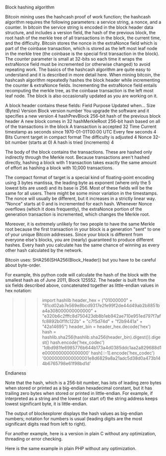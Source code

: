 Block hashing algorithm

Bitcoin mining uses the hashcash proof of work function; the hashcash algorithm requires the following parameters: a service string, a nonce, and a counter. In bitcoin the service string is encoded in the block header data structure, and includes a version field, the hash of the previous block, the root hash of the merkle tree of all transactions in the block, the current time, and the difficulty. Bitcoin stores the nonce in the extraNonce field which is part of the coinbase transaction, which is stored as the left most leaf node in the merkle tree (the coinbase is the special first transaction in the block). The counter parameter is small at 32-bits so each time it wraps the extraNonce field must be incremented (or otherwise changed) to avoid repeating work. The basics of the hashcash algorithm are quite easy to understand and it is described in more detail here. When mining bitcoin, the hashcash algorithm repeatedly hashes the block header while incrementing the counter & extraNonce fields. Incrementing the extraNonce field entails recomputing the merkle tree, as the coinbase transaction is the left most leaf node. The block is also occasionally updated as you are working on it.

A block header contains these fields:
Field 	Purpose 	Updated when... 	Size (Bytes)
Version 	Block version number 	You upgrade the software and it specifies a new version 	4
hashPrevBlock 	256-bit hash of the previous block header 	A new block comes in 	32
hashMerkleRoot 	256-bit hash based on all of the transactions in the block 	A transaction is accepted 	32
Time 	Current timestamp as seconds since 1970-01-01T00:00 UTC 	Every few seconds 	4
Bits 	Current target in compact format 	The difficulty is adjusted 	4
Nonce 	32-bit number (starts at 0) 	A hash is tried (increments) 	4

The body of the block contains the transactions. These are hashed only indirectly through the Merkle root. Because transactions aren't hashed directly, hashing a block with 1 transaction takes exactly the same amount of effort as hashing a block with 10,000 transactions.

The compact format of target is a special kind of floating-point encoding using 3 bytes mantissa, the leading byte as exponent (where only the 5 lowest bits are used) and its base is 256. Most of these fields will be the same for all users. There might be some minor variation in the timestamps. The nonce will usually be different, but it increases in a strictly linear way. "Nonce" starts at 0 and is incremented for each hash. Whenever Nonce overflows (which it does frequently), the extraNonce portion of the generation transaction is incremented, which changes the Merkle root.

Moreover, it is extremely unlikely for two people to have the same Merkle root because the first transaction in your block is a generation "sent" to one of your unique Bitcoin addresses. Since your block is different from everyone else's blocks, you are (nearly) guaranteed to produce different hashes. Every hash you calculate has the same chance of winning as every other hash calculated by the network.

Bitcoin uses: SHA256(SHA256(Block_Header)) but you have to be careful about byte-order.

For example, this python code will calculate the hash of the block with the smallest hash as of June 2011, Block 125552. The header is built from the six fields described above, concatenated together as little-endian values in hex notation:

>>> import hashlib
>>> header_hex = ("01000000" +
 "81cd02ab7e569e8bcd9317e2fe99f2de44d49ab2b8851ba4a308000000000000" +
 "e320b6c2fffc8d750423db8b1eb942ae710e951ed797f7affc8892b0f1fc122b" +
 "c7f5d74d" +
 "f2b9441a" +
 "42a14695")
>>> header_bin = header_hex.decode('hex')
>>> hash = hashlib.sha256(hashlib.sha256(header_bin).digest()).digest()
>>> hash.encode('hex_codec')
'1dbd981fe6985776b644b173a4d0385ddc1aa2a829688d1e0000000000000000'
>>> hash[::-1].encode('hex_codec')
'00000000000000001e8d6829a8a21adc5d38d0a473b144b6765798e61f98bd1d'

Endianess

Note that the hash, which is a 256-bit number, has lots of leading zero bytes when stored or printed as a big-endian hexadecimal constant, but it has trailing zero bytes when stored or printed in little-endian. For example, if interpreted as a string and the lowest (or start of) the string address keeps lowest significant byte, it is little-endian.

The output of blockexplorer displays the hash values as big-endian numbers; notation for numbers is usual (leading digits are the most significant digits read from left to right).

For another example, here is a version in plain C without any optimization, threading or error checking.

Here is the same example in plain PHP without any optimization.

<?
  //This reverses and then swaps every other char
  function SwapOrder($in){
      $Split = str_split(strrev($in));
      $x='';
      for ($i = 0; $i < count($Split); $i+=2) {
          $x .= $Split[$i+1].$Split[$i];
      } 
      return $x;
  }
 
  //makes the littleEndian
  function littleEndian($value){
      return implode (unpack('H*',pack("V*",$value)));
  }
 
  $version = littleEndian(1);
  $prevBlockHash = SwapOrder('00000000000008a3a41b85b8b29ad444def299fee21793cd8b9e567eab02cd81');
  $rootHash = SwapOrder('2b12fcf1b09288fcaff797d71e950e71ae42b91e8bdb2304758dfcffc2b620e3');
  $time = littleEndian(1305998791);
  $bits = littleEndian(440711666); 
  $nonce = littleEndian(2504433986); 
 
  //concat it all
  $header_hex = $version . $prevBlockHash . $rootHash . $time . $bits . $nonce;
 
  //convert from hex to binary 
  $header_bin  = hex2bin($header_hex);
  //hash it then convert from hex to binary 
  $pass1 = hex2bin(  hash('sha256', $header_bin )  );
  //Hash it for the seconded time
  $pass2 = hash('sha256', $pass1);
  //fix the order
  $FinalHash = SwapOrder($pass2);
 
  echo   $FinalHash;
?>

